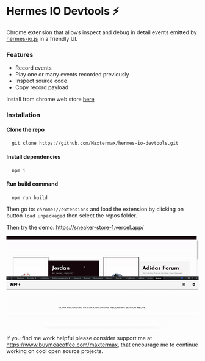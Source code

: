 # Hermes IO Devtools ⚡
Chrome extension that allows inspect and debug in detail events emitted by [hermes-io.js](https://www.npmjs.com/package/hermes-io#get-started) in a friendly UI.
### Features
 - Record events
 - Play one or many events recorded previously
 - Inspect source code
 - Copy record payload
  
 Install from chrome web store [here](https://chrome.google.com/webstore/detail/hermes-io/pjdkgcpikfmkncldipldmimanfkpeedm?hl=en)
 ### Installation

 #### Clone the repo 
 ```
   git clone https://github.com/Maxtermax/hermes-io-devtools.git
 ```
 #### Install dependencies  
 ```
   npm i
 ```
 #### Run build command
 
 ```
   npm run build
 ```
Then go to: ```chrome://extensions``` and load the extension by clicking on button ```load unpackaged``` then select the repos folder.

Then try the demo: https://sneaker-store-1.vercel.app/ 

![Demo](demo.gif)

If you find me work helpful please consider support me at https://www.buymeacoffee.com/maxtermax, that encourage me to continue working on cool open source projects.
